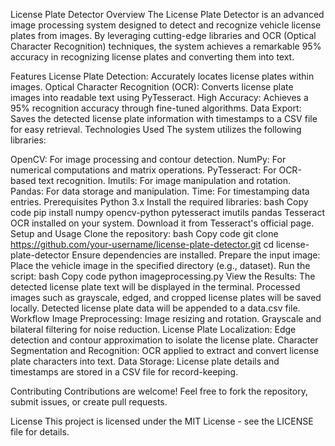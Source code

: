 License Plate Detector
Overview
The License Plate Detector is an advanced image processing system designed to detect and recognize vehicle license plates from images. By leveraging cutting-edge libraries and OCR (Optical Character Recognition) techniques, the system achieves a remarkable 95% accuracy in recognizing license plates and converting them into text.

Features
License Plate Detection: Accurately locates license plates within images.
Optical Character Recognition (OCR): Converts license plate images into readable text using PyTesseract.
High Accuracy: Achieves a 95% recognition accuracy through fine-tuned algorithms.
Data Export: Saves the detected license plate information with timestamps to a CSV file for easy retrieval.
Technologies Used
The system utilizes the following libraries:

OpenCV: For image processing and contour detection.
NumPy: For numerical computations and matrix operations.
PyTesseract: For OCR-based text recognition.
Imutils: For image manipulation and rotation.
Pandas: For data storage and manipulation.
Time: For timestamping data entries.
Prerequisites
Python 3.x
Install the required libraries:
bash
Copy code
pip install numpy opencv-python pytesseract imutils pandas
Tesseract OCR installed on your system. Download it from Tesseract's official page.
Setup and Usage
Clone the repository:
bash
Copy code
git clone https://github.com/your-username/license-plate-detector.git
cd license-plate-detector
Ensure dependencies are installed.
Prepare the input image: Place the vehicle image in the specified directory (e.g., dataset).
Run the script:
bash
Copy code
python imageprocessing.py
View the Results:
The detected license plate text will be displayed in the terminal.
Processed images such as grayscale, edged, and cropped license plates will be saved locally.
Detected license plate data will be appended to a data.csv file.
Workflow
Image Preprocessing:
Image resizing and rotation.
Grayscale and bilateral filtering for noise reduction.
License Plate Localization:
Edge detection and contour approximation to isolate the license plate.
Character Segmentation and Recognition:
OCR applied to extract and convert license plate characters into text.
Data Storage:
License plate details and timestamps are stored in a CSV file for record-keeping.



Contributing
Contributions are welcome! Feel free to fork the repository, submit issues, or create pull requests.

License
This project is licensed under the MIT License - see the LICENSE file for details.
